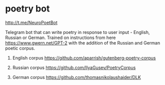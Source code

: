 # poetry bot

http://t.me/NeuroPoetBot

Telegram bot that can write poetry in response to user input - English, Russian or German. Trained on instructions from here https://www.gwern.net/GPT-2 with the addition of the Russian and German poetic corpus. 

1. English corpus 
https://github.com/aparrish/gutenberg-poetry-corpus

2. Russian corpus
https://github.com/IlyaGusev/PoetryCorpus

3. German corpus
https://github.com/thomasnikolaushaider/DLK
